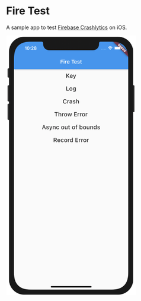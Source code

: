 # Fire Test

A sample app to test [Firebase Crashlytics](https://firebase.google.com/docs/crashlytics) on iOS.

<p>
  <img width=350 src="https://github.com/sbis04/fire_test/raw/master/screenshot/fire_test.png" alt="Fire Test" />
</p>


